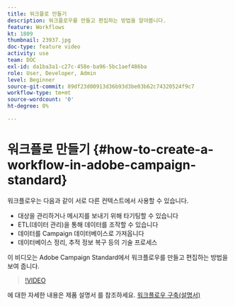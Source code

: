 ```yaml
---
title: 워크플로 만들기
description: 워크플로우를 만들고 편집하는 방법을 알아봅니다.
feature: Workflows
kt: 1809
thumbnail: 23937.jpg
doc-type: feature video
activity: use
team: DOC
exl-id: da1ba3a1-c27c-458e-ba96-5bc1aef486ba
role: User, Developer, Admin
level: Beginner
source-git-commit: 89df23d00913d36b93d3be03b62c74320524f9c7
workflow-type: tm+mt
source-wordcount: '0'
ht-degree: 0%

---
```


# 워크플로 만들기 {#how-to-create-a-workflow-in-adobe-campaign-standard}

워크플로우는 다음과 같이 서로 다른 컨텍스트에서 사용할 수 있습니다.

* 대상을 관리하거나 메시지를 보내기 위해 타기팅할 수 있습니다
* ETL(데이터 관리)을 통해 데이터를 조작할 수 있습니다
* 데이터를 Campaign 데이터베이스로 가져옵니다
* 데이터베이스 정리, 추적 정보 복구 등의 기술 프로세스

이 비디오는 Adobe Campaign Standard에서 워크플로우를 만들고 편집하는 방법을 보여 줍니다.

>[!VIDEO](https://video.tv.adobe.com/v/23937?quality=12&learn=on)

에 대한 자세한 내용은 제품 설명서 를 참조하세요. [워크플로우 구축(설명서)](https://experienceleague.adobe.com/docs/campaign-standard/using/managing-processes-and-data/workflow-general-operation/building-a-workflow.html)

